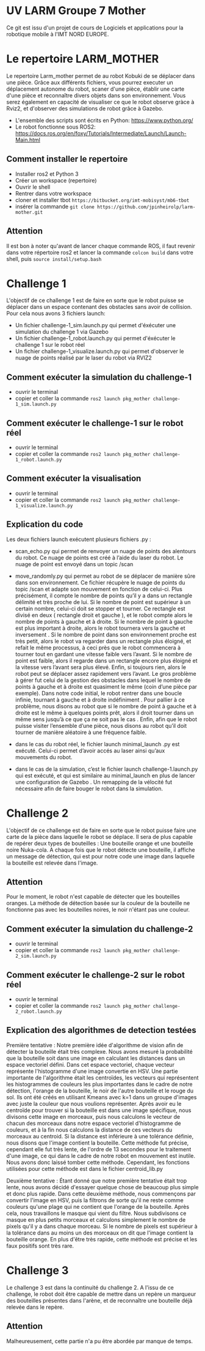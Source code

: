 # UV LARM Groupe 7 Mother

Ce git est issu d'un projet de cours de Logiciels et applications pour la robotique mobile à l'IMT NORD EUROPE. 

# Le repertoire LARM_MOTHER

Le repertoire Larm_mother permet de au robot Kobuki de se déplacer dans une pièce. Grâce aux différents fichiers, vous pourrez executer un déplacement autonome du robot, scaner d'une pièce, établir une carte d'une pièce et reconnaître divers objets dans son environnement. 
Vous serez également en capacité de visualiser ce que le robot observe gràce à Rviz2, et d'observer des simulations de robot grâce à Gazebo. 

- L'ensemble des scripts sont écrits en Python: https://www.python.org/
- Le robot fonctionne sous ROS2: https://docs.ros.org/en/foxy/Tutorials/Intermediate/Launch/Launch-Main.html

## Comment installer le repertoire

- Installer ros2 et Python 3 
- Créer un workspace (repertoire)
- Ouvrir le shell
- Rentrer dans votre workspace
- cloner et installer tbot `https://bitbucket.org/imt-mobisyst/mb6-tbot` 
- insérer la commande `git clone https://github.com/jpinheirolp/larm-mother.git`

## Attention 

Il est bon à noter qu'avant de lancer chaque commande ROS, il faut revenir dans votre répertoire ros2 et lancer la commande ` colcon build ` dans votre shell, puis `source install/setup.bash `

# Challenge 1

L'objectif de ce challenge 1 est de faire en sorte que le robot puisse se déplacer dans un espace contenant des obstacles sans avoir de collision. 
Pour cela nous avons 3 fichiers launch:
- Un fichier challenge-1_sim.launch.py qui permet d'éxécuter une simulation du challenge 1 via Gazebo
- Un fichier challenge-1_robot.launch.py qui permet d'éxécuter le challenge 1 sur le robot réel 
- Un fichier challenge-1_visualize.launch.py qui permet d'observer le nuage de points réalisé par le laser du robot via RVIZ2

## Comment exécuter la simulation du challenge-1

  - ouvrir le terminal
  - copier et coller la commande ` ros2 launch pkg_mother challenge-1_sim.launch.py `

## Comment exécuter le challenge-1 sur le robot réel

  - ouvrir le terminal 
  - copier et coller la commande  ` ros2 launch pkg_mother challenge-1_robot.launch.py `
  
## Comment exécuter la visualisation

  - ouvrir le terminal 
  - copier et coller la commande ` ros2 launch pkg_mother challenge-1_visualize.launch.py `

## Explication du code 

Les deux fichiers launch exécutent plusieurs fichiers .py :

- scan_echo.py qui permet de renvoyer un nuage de points des alentours du robot. Ce nuage de points est créé à l’aide du laser du robot. Le nuage de point est envoyé dans un topic /scan

- move_randomly.py qui permet au robot de se déplacer de manière sûre dans son environnement.
Ce fichier récupère le nuage de points du topic /scan et adapte son mouvement en fonction de celui-ci. Plus précisément, il compte le nombre de points qu’il y a dans un rectangle délimité et très proche de lui. Si le nombre de point est supérieur à un certain nombre, celui-ci doit se stopper et tourner. Ce rectangle est divisé en deux ( rectangle droit et gauche ), et le robot compte alors le nombre de points à gauche et à droite. Si le nombre de point à gauche est plus important à droite, alors le robot tournera vers la gauche et inversement . Si le nombre de point dans son environnement proche est très petit, alors le robot va regarder dans un rectangle plus éloigné, et refait le même processus, à ceci près que le robot commencera à tourner tout en gardant une vitesse faible vers l’avant. Si le nombre de point est faible, alors il regarde dans un rectangle encore plus éloigné et la vitesse vers l’avant sera plus élevé. Enfin, si toujours rien, alors le robot peut se déplacer assez rapidement vers l’avant. 
Le gros problème à gérer fut celui de la gestion des obstacles dans lequel le nombre de points à gauche et à droite est quasiment le même (coin d’une pièce par exemple). Dans notre code initial, le robot rentrer dans une boucle infinie, tournant à gauche et à droite indéfiniment . Pour pallier à ce problème, nous disons au robot que si le nombre de point à gauche et à droite est le même à quelques points prêt, alors il droit tourner dans un même sens jusqu’à ce que ça ne soit pas le cas .
Enfin, afin que le robot puisse visiter l’ensemble d’une pièce, nous disons au robot qu’il doit tourner de manière aléatoire à une fréquence faible. 

- dans le cas du robot réel, le fichier launch minimal_launch .py est exécuté. Celui-ci permet d’avoir accés au laser ainsi qu’aux mouvements du robot.

- dans le cas de la simulation, c’est le fichier launch challenge-1.launch.py qui est exécuté, et qui est similaire au minimal_launch en plus de lancer une configuration de Gazebo .
Un remapping de la vélocité fut nécessaire afin de faire bouger le robot dans la simulation. 


# Challenge 2

L'objectif de ce challenge est de faire en sorte que le robot puisse faire une carte de la pièce dans laquelle le robot se déplace. Il sera de plus capable de repérer deux types de bouteilles :  Une bouteille orange et une bouteille noire Nuka-cola. A chaque fois que le robot détecte une bouteille, il affiche un message de détection, qui est pour notre code une image dans laquelle la bouteille est relevée dans l'image.

## Attention

Pour le moment, le robot n'est capable de détecter que les bouteilles oranges. La méthode de détection basée sur la couleur de la bouteille ne fonctionne pas avec les bouteilles noires, le noir n'étant pas une couleur.

## Comment exécuter la simulation du challenge-2

  - ouvrir le terminal 
  - copier et coller la commande ` ros2 launch pkg_mother challenge-2_sim.launch.py `
  
## Comment exécuter le challenge-2 sur le robot réel

  - ouvrir le terminal 
  - copier et coller la commande  ` ros2 launch pkg_mother challenge-2_robot.launch.py `

## Explication des algorithmes de detection testées

Première tentative : Notre première idée d'algorithme de vision afin de détecter la bouteille était très complexe. Nous avons mesuré la probabilité que la bouteille soit dans une image en calculant les distances dans un espace vectoriel défini. Dans cet espace vectoriel, chaque vecteur représente l'histogramme d'une image convertie en HSV. Une partie importante de l'algorithme était les centroïdes, les vecteurs qui représentent les histogrammes de couleurs les plus importantes dans le cadre de notre détection, l'orange de la bouteille, le noir de l'autre bouteille et le rouge du sol. Ils ont été créés en utilisant Kmeans avec k=1 dans un groupe d'images avec juste la couleur que nous voulions représenter. Après avoir eu le centroïde pour trouver si la bouteille est dans une image spécifique, nous divisons cette image en morceaux, puis nous calculons le vecteur de chacun des morceaux dans notre espace vectoriel d'histogramme de couleurs, et à la fin nous calculons la distance de ces vecteurs du morceaux au centroid. Si la distance est inférieure à une tolérance définie, nous disons que l'image contient la bouteille.
Cette méthode fut précise, cependant elle fut très lente, de l'ordre de 13 secondes pour le traitement d'une image, ce qui dans le cadre de notre robot en mouvement est inutile. Nous avons donc laissé tomber cette méthode. Cependant, les fonctions utilisées pour cette méthode est dans le fichier centroid_lib.py

Deuxième tentative : Étant donné que notre première tentative était trop lente, nous avons décidé d'essayer quelque chose de beaucoup plus simple et donc plus rapide. Dans cette deuxième méthode, nous commençons par convertir l'image en HSV, puis la filtrons de sorte qu'il ne reste comme couleurs qu'une plage qui ne contient que l'orange de la bouteille. Après cela, nous travaillons le masque qui vient du filtre. Nous subdivisons ce masque en plus petits morceaux et calculons simplement le nombre de pixels qu'il y a dans chaque morceau. Si le nombre de pixels est supérieur à la tolérance dans au moins un des morceaux on dit que l'image contient la bouteille orange.
En plus d'être très rapide, cette méthode est précise et les faux positifs sont très rare.

  
# Challenge 3

Le challenge 3 est dans la continuité du challenge 2. A l'issu de ce challenge, le robot doit être capable de mettre dans un repère un marqueur des bouteilles présentes dans l'arène, et de reconnaître une bouteille déjà relevée dans le repère. 

## Attention

Malheureusement, cette partie n'a pu être abordée par manque de temps. 



